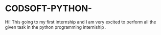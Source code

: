 # CODSOFT-PYTHON-
Hi! This  going to my first internship and I am very excited to perform all the given task in the python programming interniship .
